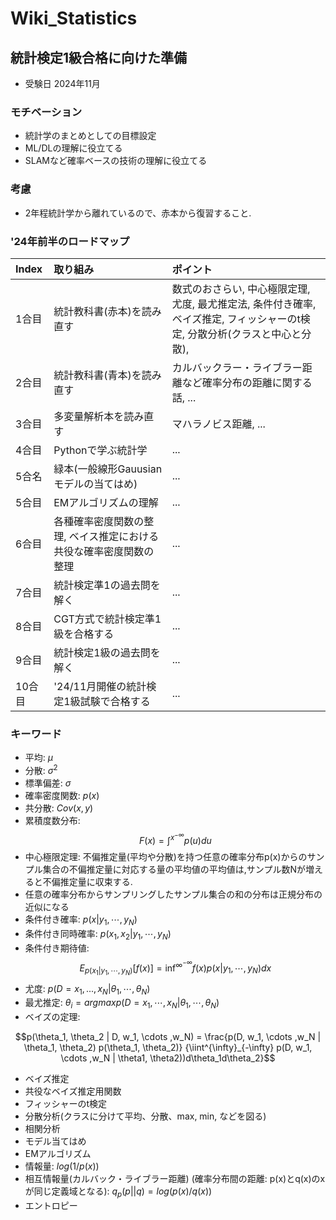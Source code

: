 # Wiki_Statistics

## 統計検定1級合格に向けた準備
+ 受験日 2024年11月

### モチベーション
+ 統計学のまとめとしての目標設定
+ ML/DLの理解に役立てる
+ SLAMなど確率ベースの技術の理解に役立てる

### 考慮
+ 2年程統計学から離れているので、赤本から復習すること.

### '24年前半のロードマップ
| Index | 取り組み | ポイント |
| :-- | :-- | :-- |
| 1合目 | 統計教科書(赤本)を読み直す | 数式のおさらい, 中心極限定理, 尤度, 最尤推定法, 条件付き確率, ベイズ推定, フィッシャーのt検定, 分散分析(クラスと中心と分散),  |
| 2合目 | 統計教科書(青本)を読み直す | カルバックラー・ライブラー距離など確率分布の距離に関する話, ... |
| 3合目 | 多変量解析本を読み直す | マハラノビス距離, ... |
| 4合目 | Pythonで学ぶ統計学 | ... |
| 5合名 | 緑本(一般線形Gauusianモデルの当てはめ) | ... |
| 5合目 | EMアルゴリズムの理解 | ... |
| 6合目 | 各種確率密度関数の整理, ベイス推定における共役な確率密度関数の整理 | ... |
| 7合目 | 統計検定準1の過去問を解く | ... |
| 8合目 | CGT方式で統計検定準1級を合格する | ... |
| 9合目 | 統計検定1級の過去問を解く | ... |
| 10合目 | '24/11月開催の統計検定1級試験で合格する | ... |

### キーワード
+ 平均: $\mu$
+ 分散: $\sigma^2$
+ 標準偏差: $\sigma$
+ 確率密度関数: $p(x)$
+ 共分散: $Cov(x,y)$
+ 累積度数分布: $$F(x) = \int^{x}^{-\infty} p(u)du$$
+ 中心極限定理: 不偏推定量(平均や分散)を持つ任意の確率分布p(x)からのサンプル集合の不偏推定量に対応する量の平均値の平均値は,サンプル数Nが増えると不偏推定量に収束する.
+ 任意の確率分布からサンプリングしたサンプル集合の和の分布は正規分布の近似になる
+ 条件付き確率: $p(x|y_1, \cdots ,y_N)$
+ 条件付き同時確率: $p(x_1, x_2| y_1, \cdots, y_N)$
+ 条件付き期待値: $$E_{p(x_1| y_1, \cdots, y_N)}[f(x)] = \inf^{\infty}^{-\infty} f(x)p(x| y_1, \cdots, y_N) dx $$
+ 尤度: $p(D={x_1, ...,x_N}| \theta_1, \cdots ,\theta_N)$
+ 最尤推定: $\theta_i = argmax p(D={x_1, \cdots ,x_N}| \theta_1, \cdots ,\theta_N)$
+ ベイズの定理: </br>
```math
p(\theta_1, \theta_2 | D, w_1, \cdots ,w_N) = \frac{p(D, w_1, \cdots ,w_N | \theta_1, \theta_2) p(\theta_1, \theta_2)} {\iint^{\infty}_{-\infty} p(D, w_1, \cdots ,w_N | \theta1, \theta2))d\theta_1d\theta_2}
```
+ ベイズ推定
+ 共役なベイズ推定用関数
+ フィッシャーのt検定
+ 分散分析(クラスに分けて平均、分散、max, min, などを図る)
+ 相関分析
+ モデル当てはめ
+ EMアルゴリズム
+ 情報量: $log(1/p(x))$
+ 相互情報量(カルバック・ライブラー距離) (確率分布間の距離: p(x)とq(x)のxが同じ定義域となる): $q_p(p||q)=log(p(x)/q(x))$
+ エントロピー

